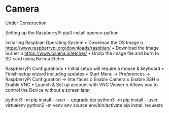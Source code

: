# Camera

Under Construction

Setting up the RaspberryPi
pip3 install opencv-python

Installing Raspbian Operating System
•    Download the OS Image
    o    https://www.raspberrypi.org/downloads/raspbian/
•    Download the Image burner
    o    https://www.balena.io/etcher/
•    Unzip the image file and burn to SD card using Balena Etcher



RaspberryPi Configurations
•    Initial setup will require a mouse & keyboard
•    Finish setup wizard including updates
•    Start Menu -> Preferences -> RaspberryPi Configuration -> Interfaces
    o    Enable Camera 
    o    Enable SSH 
    o    Enable VNC 
•    Launch & Set up account with VNC Viewer
    o    Allows you to control the Device without a screen later


python3 -m pip install --user --upgrade pip
python3 -m pip install --user virtualenv
python3 -m venv env
source env/bin/activate
pip install requests
